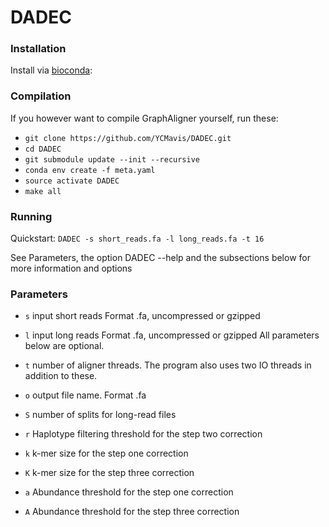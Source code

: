 # DADEC

### Installation
Install via [bioconda](https://bioconda.github.io/):

### Compilation
If you however want to compile GraphAligner yourself, run these:


- `git clone https://github.com/YCMavis/DADEC.git`
- `cd DADEC`
- `git submodule update --init --recursive`
- `conda env create -f meta.yaml`
- `source activate DADEC`
- `make all`

### Running

Quickstart: `DADEC -s short_reads.fa -l long_reads.fa -t 16`

See Parameters, the option DADEC --help and the subsections below for more information and options

### Parameters
- `s` input short reads Format .fa, uncompressed or gzipped
- `l` input long reads Format .fa, uncompressed or gzipped
All parameters below are optional.

- `t` number of aligner threads. The program also uses two IO threads in addition to these.
- `o` output file name. Format .fa
- `S` number of splits for long-read files
- `r` Haplotype filtering threshold for the step two correction
- `k` k-mer size for the step one correction
- `K` k-mer size for the step three correction
- `a` Abundance threshold for the step one correction
- `A` Abundance threshold for the step three correction